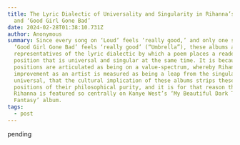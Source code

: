 ```yaml
---
title: The Lyric Dialectic of Universality and Singularity in Rihanna’s ‘Loud’
  and ‘Good Girl Gone Bad’
date: 2024-02-28T01:38:10.731Z
author: Anonymous
summary: Since every song on ‘Loud’ feels ‘really good,’ and only one song on
  ‘Good Girl Gone Bad’ feels ‘really good’ (“Umbrella”), these albums are
  representatives of the lyric dialectic by which a poem places a reader in a
  position that is universal and singular at the same time. It is because these
  positions are articulated as being on a value-spectrum, whereby Rihanna’s
  improvement as an artist is measured as being a leap from the singular to the
  universal, that the cultural implication of these albums strips these
  positions of their philosophical purity, and it is for that reason that
  Rihanna is featured so centrally on Kanye West’s ‘My Beautiful Dark Twisted
  Fantasy’ album.
tags:
  - post
---
```

pending
